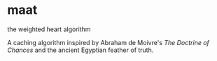 # maat
the weighted heart algorithm

A caching algorithm inspired by Abraham de Moivre's *The Doctrine of Chances* and the ancient Egyptian feather of truth.